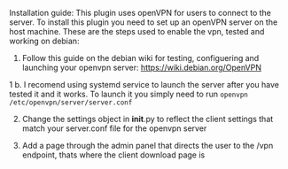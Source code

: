 Installation guide:
This plugin uses openVPN for users to connect to the server.
To install this plugin you need to set up an openVPN server on the host machine. These are the steps used to enable the vpn, tested and working on debian:
1. Follow this guide on the debian wiki for testing, configuering and launching your openvpn server: https://wiki.debian.org/OpenVPN

1 b. I recomend using systemd service to launch the server after you have tested it and it works. To launch it you simply need to run <code>openvpn /etc/openvpn/server/server.conf</code> 

2. Change the settings object in __init__.py to reflect the client settings that match your server.conf file for the openvpn server

3. Add a page through the admin panel that directs the user to the /vpn endpoint, thats where the client download page is
